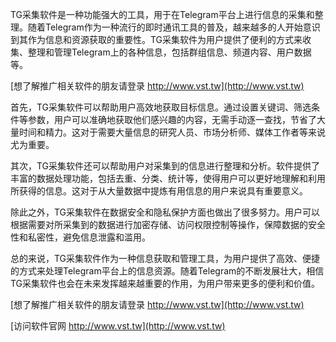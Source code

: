 TG采集软件是一种功能强大的工具，用于在Telegram平台上进行信息的采集和整理。随着Telegram作为一种流行的即时通讯工具的普及，越来越多的人开始意识到其作为信息和资源获取的重要性。TG采集软件为用户提供了便利的方式来收集、整理和管理Telegram上的各种信息，包括群组信息、频道内容、用户数据等。

[想了解推广相关软件的朋友请登录 http://www.vst.tw](http://www.vst.tw)

首先，TG采集软件可以帮助用户高效地获取目标信息。通过设置关键词、筛选条件等参数，用户可以准确地获取他们感兴趣的内容，无需手动逐一查找，节省了大量时间和精力。这对于需要大量信息的研究人员、市场分析师、媒体工作者等来说尤为重要。

其次，TG采集软件还可以帮助用户对采集到的信息进行整理和分析。软件提供了丰富的数据处理功能，包括去重、分类、统计等，使得用户可以更好地理解和利用所获得的信息。这对于从大量数据中提炼有用信息的用户来说具有重要意义。

除此之外，TG采集软件在数据安全和隐私保护方面也做出了很多努力。用户可以根据需要对所采集到的数据进行加密存储、访问权限控制等操作，保障数据的安全性和私密性，避免信息泄露和滥用。

总的来说，TG采集软件作为一种信息获取和管理工具，为用户提供了高效、便捷的方式来处理Telegram平台上的信息资源。随着Telegram的不断发展壮大，相信TG采集软件也会在未来发挥越来越重要的作用，为用户带来更多的便利和价值。

[想了解推广相关软件的朋友请登录 http://www.vst.tw](http://www.vst.tw)


[访问软件官网 http://www.vst.tw](http://www.vst.tw)
